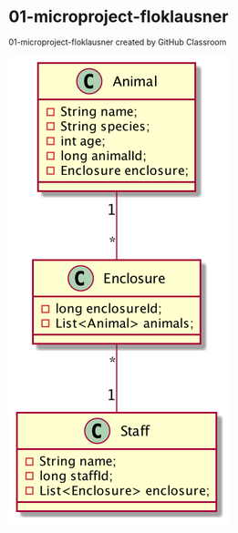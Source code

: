 # 01-microproject-floklausner
01-microproject-floklausner created by GitHub Classroom

![image](asciidocs/images/cld.png)
